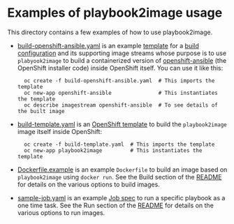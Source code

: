 # Examples of playbook2image usage

This directory contains a few examples of how to use playbook2image.

- [build-openshift-ansible.yaml](build-openshift-ansible.yaml) is an example [template](https://docs.openshift.org/latest/dev_guide/templates.html) for a [build configuration](https://docs.openshift.org/latest/dev_guide/builds.html) and its supporting image streams whose purpose is to use `plabyook2image` to build a containerized version of [openshift-ansible](https://github.com/openshift/openshift-ansible) (the OpenShift installer code) inside OpenShift itself. You can use it like this:

        oc create -f build-openshift-ansible.yaml  # This imports the template
        oc new-app openshift-ansible               # This instantiates the template
        oc describe imagestream openshift-ansible  # To see details of the built image

- [build-template.yaml](build-template.yaml) is an [OpenShift template](https://docs.openshift.org/latest/dev_guide/templates.html) to build the `playbook2image` image itself inside OpenShift:

        oc create -f build-template.yaml  # This imports the template
        oc new-app playbook2image         # This instantiates the template

- [Dockerfile.example](Dockerfile.example) is an example `Dockerfile` to build an image based on `playbook2image` using `docker run`. See the Build section of the [README](../README.md) for details on the various options to build images.

- [sample-job.yaml](sample-job.yaml) is an example [Job spec](https://docs.openshift.org/latest/dev_guide/jobs.html) to run a specific playbook as a one time task. See the Run section of the [README](../README.md) for details on the various options to run images.
